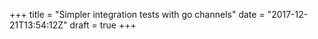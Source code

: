 +++
title = "Simpler integration tests with go channels"
date = "2017-12-21T13:54:12Z"
draft = true
+++

<!-- 
  key points:
    its hard do write integration tests when you have to mock external apis

-->
